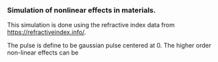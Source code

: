 ### Simulation of nonlinear effects in materials.

This simulation is done using the refractive index data from  https://refractiveindex.info/.

The pulse is define to be gaussian pulse centered at 0. 
The higher order non-linear effects can be 


